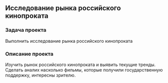## Исследование рынка российского кинопроката

### Задача проекта
Выполнить исследование рынка российского кинопроката

### Описание проекта
Изучить рынок российского кинопроката и выявить текущие тренды. Сделать аналих насколько  фильмы, которые получили государственную поддержку, интересны зрителю.
